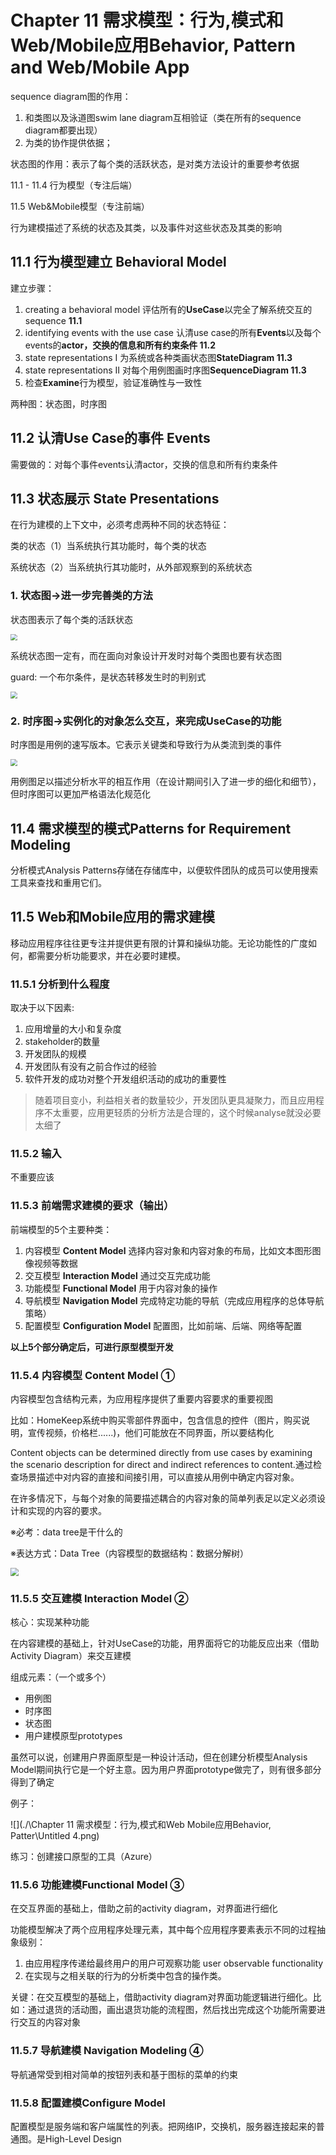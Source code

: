 # Chapter 11 需求模型：行为,模式和Web/Mobile应用Behavior, Pattern and Web/Mobile App

sequence diagram图的作用：

1.  和类图以及泳道图swim lane diagram互相验证（类在所有的sequence diagram都要出现）
2.  为类的协作提供依据；

状态图的作用：表示了每个类的活跃状态，是对类方法设计的重要参考依据

11.1 - 11.4 行为模型（专注后端）

11.5 Web&Mobile模型（专注前端）

行为建模描述了系统的状态及其类，以及事件对这些状态及其类的影响

## 11.1  行为模型建立 Behavioral Model

建立步骤：

1. creating a behavioral model 评估所有的**UseCase**以完全了解系统交互的sequence **11.1**
2. identifying events with the use case 认清use case的所有**Events**以及每个events的**actor，交换的信息和所有约束条件 11.2**
3. state representations I 为系统或各种类画状态图**StateDiagram 11.3**
4. state representations II 对每个用例图画时序图**SequenceDiagram 11.3**
5. 检查**Examine**行为模型，验证准确性与一致性

两种图：状态图，时序图

## 11.2 认清Use Case的事件 Events

需要做的：对每个事件events认清actor，交换的信息和所有约束条件

## 11.3 状态展示 State Presentations

在行为建模的上下文中，必须考虑两种不同的状态特征：

类的状态（1）当系统执行其功能时，每个类的状态                 

系统状态（2）当系统执行其功能时，从外部观察到的系统状态    

### 1. 状态图→进一步完善类的方法

状态图表示了每个类的活跃状态

<img src="./\Chapter 11 需求模型：行为,模式和Web Mobile应用Behavior, Patter\Untitled.png" style="zoom:67%;" />

系统状态图一定有，而在面向对象设计开发时对每个类图也要有状态图

guard: 一个布尔条件，是状态转移发生时的判别式

<img src="./\Chapter 11 需求模型：行为,模式和Web Mobile应用Behavior, Patter\Untitled 1.png" style="zoom:67%;" />

### 2. 时序图→实例化的对象怎么交互，来完成UseCase的功能

时序图是用例的速写版本。它表示关键类和导致行为从类流到类的事件

<img src="./\Chapter 11 需求模型：行为,模式和Web Mobile应用Behavior, Patter\Untitled 2.png" style="zoom:67%;" />

用例图足以描述分析水平的相互作用（在设计期间引入了进一步的细化和细节），但时序图可以更加严格语法化规范化

## 11.4 需求模型的模式Patterns for Requirement Modeling

分析模式Analysis Patterns存储在存储库中，以便软件团队的成员可以使用搜索工具来查找和重用它们。

## 11.5 Web和Mobile应用的需求建模

移动应用程序往往更专注并提供更有限的计算和操纵功能。无论功能性的广度如何，都需要分析功能要求，并在必要时建模。

### 11.5.1 分析到什么程度

取决于以下因素:

1. 应用增量的大小和复杂度
2. stakeholder的数量
3. 开发团队的规模
4. 开发团队有没有之前合作过的经验
5. 软件开发的成功对整个开发组织活动的成功的重要性

> 随着项目变小，利益相关者的数量较少，开发团队更具凝聚力，而且应用程序不太重要，应用更轻质的分析方法是合理的，这个时候analyse就没必要太细了
> 

### 11.5.2 输入

不重要应该

### 11.5.3 前端需求建模的要求（输出）

前端模型的5个主要种类：

1. 内容模型 **Content Model** 选择内容对象和内容对象的布局，比如文本图形图像视频等数据
2. 交互模型 **Interaction Model** 通过交互完成功能
3. 功能模型 **Functional Model** 用于内容对象的操作
4. 导航模型 **Navigation Model** 完成特定功能的导航（完成应用程序的总体导航策略）
5. 配置模型 **Configuration Model** 配置图，比如前端、后端、网络等配置

**以上5个部分确定后，可进行原型模型开发**

### 11.5.4 内容模型 **Content Model**  ①

内容模型包含结构元素，为应用程序提供了重要内容要求的重要视图

比如：HomeKeep系统中购买零部件界面中，包含信息的控件（图片，购买说明，宣传视频，价格栏......)，他们可能放在不同界面，所以要结构化

Content objects can be determined directly from use cases by examining the scenario description for direct and indirect references to content.通过检查场景描述中对内容的直接和间接引用，可以直接从用例中确定内容对象。

在许多情况下，与每个对象的简要描述耦合的内容对象的简单列表足以定义必须设计和实现的内容的要求。

※必考：data tree是干什么的

※表达方式：Data Tree（内容模型的数据结构：数据分解树）

<img src="./\Chapter 11 需求模型：行为,模式和Web Mobile应用Behavior, Patter\Untitled 3.png" style="zoom:80%;" />

### 11.5.5 交互建模 Interaction Model ②

核心：实现某种功能

在内容建模的基础上，针对UseCase的功能，用界面将它的功能反应出来（借助Activity Diagram）来交互建模

组成元素：（一个或多个）

- 用例图
- 时序图
- 状态图
- 用户建模原型prototypes

虽然可以说，创建用户界面原型是一种设计活动，但在创建分析模型Analysis Model期间执行它是一个好主意。因为用户界面prototype做完了，则有很多部分得到了确定

例子：

![](./\Chapter 11 需求模型：行为,模式和Web Mobile应用Behavior, Patter\Untitled 4.png)

练习：创建接口原型的工具（Azure）

### 11.5.6 功能建模Functional Model ③

在交互界面的基础上，借助之前的activity diagram，对界面进行细化

功能模型解决了两个应用程序处理元素，其中每个应用程序要素表示不同的过程抽象级别：

1. 由应用程序传递给最终用户的用户可观察功能 user observable functionality
2. 在实现与之相关联的行为的分析类中包含的操作类。

关键：在交互模型的基础上，借助activity diagram对界面功能逻辑进行细化。比如：通过退货的活动图，画出退货功能的流程图，然后找出完成这个功能所需要进行交互的内容对象 

### 11.5.7 导航建模 Navigation Modeling  ④

导航通常受到相对简单的按钮列表和基于图标的菜单的约束

### 11.5.8 配置建模Configure Model

配置模型是服务端和客户端属性的列表。把网络IP，交换机，服务器连接起来的普通图。是High-Level Design